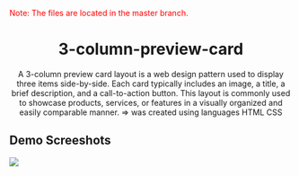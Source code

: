<p style="color:red;">Note: The files are located in the master branch.</p>

<h1 align="center">3-column-preview-card</h1>
<p align="center">A 3-column preview card layout is a web design pattern used to display three items side-by-side. Each card typically includes an image, a title, a brief description, and a call-to-action button. This layout is commonly used to showcase products, services, or features in a visually organized and easily comparable manner. => was created using languages HTML CSS</p>

<h2>Demo Screeshots</h2>
<img src="https://github.com/the-artist-web/3-column-preview-card/assets/162612001/8997541a-1c4a-4312-909e-eed68ab845c6">
